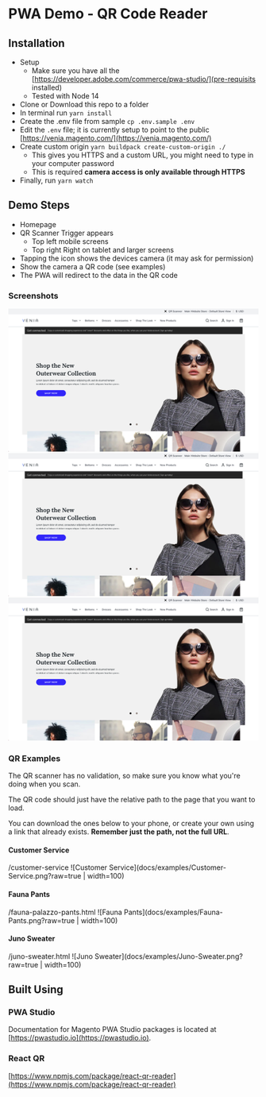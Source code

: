 # PWA Demo - QR Code Reader

## Installation

-   Setup
    -   Make sure you have all the [https://developer.adobe.com/commerce/pwa-studio/](pre-requisits installed)
    -   Tested with Node 14
-   Clone or Download this repo to a folder
-   In terminal run `yarn install`
-   Create the .env file from sample `cp .env.sample .env`
-   Edit the `.env` file; it is currently setup to point to the public [https://venia.magento.com/](https://venia.magento.com/)
-   Create custom origin `yarn buildpack create-custom-origin ./`
    -   This gives you HTTPS and a custom URL, you might need to type in your computer password
    -   This is required **camera access is only available through HTTPS**
-   Finally, run `yarn watch`

## Demo Steps

-   Homepage
-   QR Scanner Trigger appears
    -   Top left mobile screens
    -   Top right Right on tablet and larger screens
-   Tapping the icon shows the devices camera (it may ask for permission)
-   Show the camera a QR code (see examples)
-   The PWA will redirect to the data in the QR code

### Screenshots

![Homepage Screenshot](docs/images/Homepage-Screenshot.png?raw=true 'Homepage')
![QR Scanner](docs/images/Homepage-Screenshot.png?raw=true 'QR Scanner')
![Product Page Redirect](docs/images/Homepage-Screenshot.png?raw=true 'Product Page Redirect')

### QR Examples

The QR scanner has no validation, so make sure you know what you're doing when you scan.

The QR code should just have the relative path to the page that you want to load.

You can download the ones below to your phone, or create your own using a link that already exists. **Remember just the path, not the full URL**.

#### Customer Service

/customer-service
![Customer Service](docs/examples/Customer-Service.png?raw=true | width=100)

#### Fauna Pants

/fauna-palazzo-pants.html
![Fauna Pants](docs/examples/Fauna-Pants.png?raw=true | width=100)

#### Juno Sweater

/juno-sweater.html
![Juno Sweater](docs/examples/Juno-Sweater.png?raw=true | width=100)

## Built Using

### PWA Studio

Documentation for Magento PWA Studio packages is located at [https://pwastudio.io](https://pwastudio.io).

### React QR

[https://www.npmjs.com/package/react-qr-reader](https://www.npmjs.com/package/react-qr-reader)
